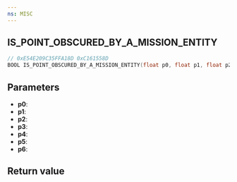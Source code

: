 ```yaml
---
ns: MISC
---
```

## IS_POINT_OBSCURED_BY_A_MISSION_ENTITY

```c
// 0xE54E209C35FFA18D 0xC161558D
BOOL IS_POINT_OBSCURED_BY_A_MISSION_ENTITY(float p0, float p1, float p2, float p3, float p4, float p5, Any p6);
```


## Parameters
* **p0**: 
* **p1**: 
* **p2**: 
* **p3**: 
* **p4**: 
* **p5**: 
* **p6**: 

## Return value
